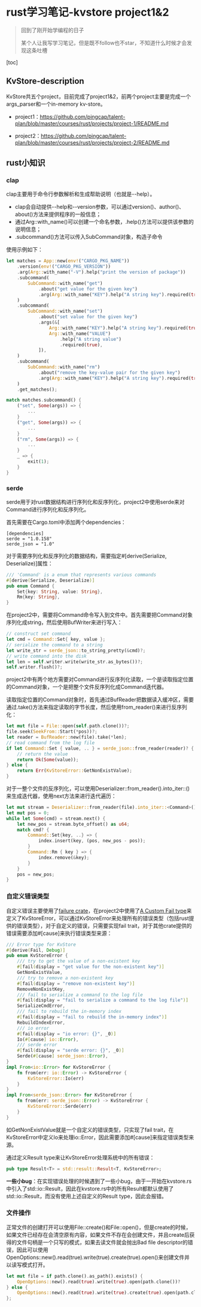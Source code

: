 #  rust学习笔记-kvstore project1&2

> 回到了刚开始学编程的日子
>
> 某个人让我写学习笔记，但是既不follow也不star，不知道什么时候才会发现这条吐槽

[toc]

## KvStore-description

KvStore共五个project，目前完成了project1&2，前两个project主要是完成一个args_parser和一个in-memory kv-store。

- project1：https://github.com/pingcap/talent-plan/blob/master/courses/rust/projects/project-1/README.md

- project2：https://github.com/pingcap/talent-plan/blob/master/courses/rust/projects/project-2/README.md

## rust小知识

### clap

clap主要用于命令行参数解析和生成帮助说明（也就是--help）。

- clap会自动提供--help和--version参数，可以通过version()、author()、about()方法来提供程序的一般信息；
- 通过Arg::with_name()可以创建一个命名参数，.help()方法可以提供该参数的说明信息；
- .subcommand()方法可以传入SubCommand对象，构造子命令

使用示例如下：

```rust
let matches = App::new(env!("CARGO_PKG_NAME"))
    .version(env!("CARGO_PKG_VERSION"))
    .arg(Arg::with_name("-V").help("print the version of package"))
    .subcommand(
        SubCommand::with_name("get")
            .about("get value for the given key")
            .arg(Arg::with_name("KEY").help("A string key").required(true)),
    )
    .subcommand(
        SubCommand::with_name("set")
            .about("set value for the given key")
            .args(&[
                Arg::with_name("KEY").help("A string key").required(true),
                Arg::with_name("VALUE")
                    .help("A string value")
                    .required(true),
            ]),
    )
    .subcommand(
        SubCommand::with_name("rm")
            .about("remove the key-value pair for the given key")
            .arg(Arg::with_name("KEY").help("A string key").required(true)),
    )
    .get_matches();

match matches.subcommand() {
    ("set", Some(args)) => {
        ...
    }
    ("get", Some(args)) => {
        ...
    }
    ("rm", Some(args)) => {
        ...
    }
    _ => {
        exit(1);
    }
}
```

### serde

serde用于对rust数据结构进行序列化和反序列化，project2中使用serde来对Command进行序列化和反序列化。

首先需要在Cargo.toml中添加两个dependencies：

```
[dependencies]
serde = "1.0.158"
serde_json = "1.0"
```

对于需要序列化和反序列化的数据结构，需要指定#[derive(Serialize, Deserialize)]属性：

```rust
/// 'Command' is a enum that represents various commands
#[derive(Serialize, Deserialize)]
pub enum Command {
    Set{key: String, value: String},
    Rm{key: String},
}
```

在project2中，需要将Command命令写入到文件中。首先需要把Command对象序列化成string，然后使用BufWriter来进行写入：

```rust
// construct set command
let cmd = Command::Set{ key, value };
// serialize the command to a string
let write_str = serde_json::to_string_pretty(&cmd)?;
// write command into the disk
let len = self.writer.write(write_str.as_bytes())?;
self.writer.flush()?;
```

project2中有两个地方需要对Command进行反序列化读取，一个是读取指定位置的Command对象，一个是把整个文件反序列化成Command迭代器。

读取指定位置的Command对象时，首先通过BufReader把数据读入缓冲区，需要通过.take()方法来指定读取的字节长度，然后使用from_reader()来进行反序列化：

```rust
let mut file = File::open(self.path.clone())?;
file.seek(SeekFrom::Start(*pos))?;
let reader = BufReader::new(file).take(*len);
// read command from the log file
if let Command::Set { value, .. } = serde_json::from_reader(reader)? {
    // return the value
    return Ok(Some(value));
} else {
    return Err(KvStoreError::GetNonExistValue);
}
```

对于一整个文件的反序列化，可以使用Deserializer::from_reader().into_iter::<Command>()来生成迭代器，使用next方法来进行迭代遍历：

```rust
let mut stream = Deserializer::from_reader(file).into_iter::<Command>();
let mut pos = 0;
while let Some(cmd) = stream.next() {
    let new_pos = stream.byte_offset() as u64;
    match cmd? {
        Command::Set{key, ..} => {
            index.insert(key, (pos, new_pos - pos));
        }
        Command::Rm { key } => {
            index.remove(&key);
        }
    }
    pos = new_pos;
}
```

### 自定义错误类型

自定义错误主要使用了[failure crate](https://boats.gitlab.io/failure/guidance.html)，在project2中使用了[A Custom Fail type](https://boats.gitlab.io/failure/custom-fail.html#caveats-on-this-pattern)来定义了KvStoreError，可以通过KvStoreError来处理所有的错误类型（包括rust提供的错误类型），对于自定义的错误，只需要实现fail trait，对于其他crate提供的错误需要添加#[cause]来执行错误类型来源：

```rust
/// Error type for KvStore
#[derive(Fail, Debug)]
pub enum KvStoreError {
    /// try to get the value of a non-existent key
    #[fail(display = "get value for the non-existent key")]
    GetNonExistValue,
    /// try to remove a non-existent key
    #[fail(display = "remove non-existent key")]
    RemoveNonExistKey,
    /// fail to serialize a command to the log file
    #[fail(display = "fail to serialize a command to the log file")]
    SerializeCmdError,
    /// fail to rebuild the in-memory index
    #[fail(display = "fail to rebuild the in-memory index")]
    RebuildIndexError,
    /// io error
    #[fail(display = "io error: {}", _0)]
    Io(#[cause] io::Error),
    /// serde error
    #[fail(display = "serde error: {}", _0)]
    Serde(#[cause] serde_json::Error),
}
impl From<io::Error> for KvStoreError {
    fn from(err: io::Error) -> KvStoreError {
        KvStoreError::Io(err)
    }
}
impl From<serde_json::Error> for KvStoreError {
    fn from(err: serde_json::Error) -> KvStoreError {
        KvStoreError::Serde(err)
    }
}
```

如GetNonExistValue就是一个自定义的错误类型，只实现了fail trait，在KvStoreError中定义Io来处理io::Error，因此需要添加#[cause]来指定错误类型来源。

通过定义Result type来让KvStoreError处理系统中的所有错误：

```rust
pub type Result<T> = std::result::Result<T, KvStoreError>;
```

**一些小bug**：在实现错误处理的时候遇到了一些小bug，由于一开始在kvstore.rs中引入了std::io::Result，因此在kvstore.rs中的所有Result都默认使用了std::io::Result，而没有使用上述自定义的Result type，因此会报错。

### 文件操作

正常文件的创建打开可以使用File::create()和File::open()，但是create的时候，如果文件已经存在会清空原有内容，如果文件不存在会创建文件，并且create后获得的文件句柄是一个只写的模式，如果去读文件就会抛出Bad file descriptor的错误，因此可以使用OpenOptions::new().read(true).write(true).create(true).open()来创建文件并以读写模式打开。

```rust
let mut file = if path.clone().as_path().exists() {
    OpenOptions::new().read(true).write(true).open(path.clone())?
} else {
    OpenOptions::new().read(true).write(true).create(true).open(path.clone())?
};
```



